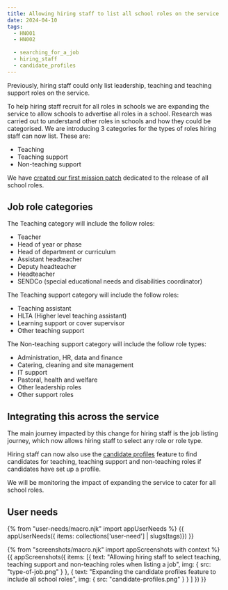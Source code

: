 ```yaml
---
title: Allowing hiring staff to list all school roles on the service
date: 2024-04-10
tags:
  - HN001
  - HN002
  
  - searching_for_a_job
  - hiring_staff
  - candidate_profiles
---
```


Previously, hiring staff could only list leadership, teaching and teaching support roles on the service.

To help hiring staff recruit for all roles in schools we are expanding the service to allow schools to advertise all roles in a school. Research was carried out to understand other roles in schools and how they could be categorised. We are introducing 3 categories for the types of roles hiring staff can now list. These are:

- Teaching 
- Teaching support
- Non-teaching support

We have [created our first mission patch](/mission-patches/) dedicated to the release of all school roles.

## Job role categories

The Teaching category will include the follow roles:

- Teacher
- Head of year or phase
- Head of department or curriculum
- Assistant headteacher
- Deputy headteacher
- Headteacher
- SENDCo (special educational needs and disabilities coordinator)

The Teaching support category will include the follow roles:

- Teaching assistant
- HLTA (Higher level teaching assistant)
- Learning support or cover supervisor
- Other teaching support

The Non-teaching support category will include the follow role types:

- Administration, HR, data and finance
- Catering, cleaning and site management
- IT support
- Pastoral, health and welfare
- Other leadership roles
- Other support roles

## Integrating this across the service

The main journey impacted by this change for hiring staff is the job listing journey, which now allows hiring staff to select any role or role type.

Hiring staff can now also use the  [candidate profiles](/categories/candidate_profiles) feature to find candidates for teaching, teaching support and non-teaching roles if candidates have set up a profile.

We will be monitoring the impact of expanding the service to cater for all school roles.

## User needs

{% from "user-needs/macro.njk" import appUserNeeds %}
{{ appUserNeeds({ items: collections['user-need'] | slugs(tags)}) }}

{% from "screenshots/macro.njk" import appScreenshots with context %}
{{ appScreenshots({
  items: [{
    text: "Allowing hiring staff to select teaching, teaching support and non-teaching roles when listing a job",
    img: { src: "type-of-job.png" }
  },
  {
    text: "Expanding the candidate profiles feature to include all school roles",
    img: { src: "candidate-profiles.png" }
  }
  ]
}) }}
